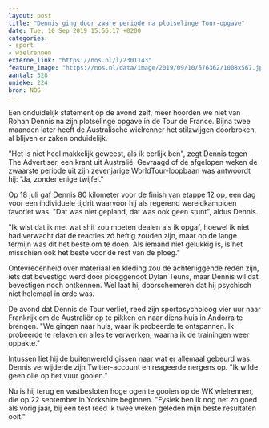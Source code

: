 ```yaml
---
layout: post
title: "Dennis ging door zware periode na plotselinge Tour-opgave"
date: Tue, 10 Sep 2019 15:56:17 +0200
categories: 
- sport 
- wielrennen 
externe_link: "https://nos.nl/l/2301143"
feature_image: "https://nos.nl/data/image/2019/09/10/576362/1008x567.jpg"
aantal: 328
unieke: 224
bron: NOS
---
```


<p>Een onduidelijk statement op de avond zelf, meer hoorden we niet van Rohan Dennis na zijn plotselinge opgave in de Tour de France. Bijna twee maanden later heeft de Australische wielrenner het stilzwijgen doorbroken, al blijven er zaken onduidelijk.</p>
<p>"Het is niet heel makkelijk geweest, als ik eerlijk ben", zegt Dennis tegen The Advertiser, een krant uit Australië. Gevraagd of de afgelopen weken de zwaarste periode uit zijn zevenjarige WorldTour-loopbaan was antwoordt hij: "Ja, zonder enige twijfel."</p>
<p>Op 18 juli gaf Dennis 80 kilometer voor de finish van etappe 12 op, een dag voor een individuele tijdrit waarvoor hij als regerend wereldkampioen favoriet was. "Dat was niet gepland, dat was ook geen stunt", aldus Dennis.</p>
<p>"Ik wist dat ik met wat shit zou moeten dealen als ik opgaf, hoewel ik niet had verwacht dat de reacties zó heftig zouden zijn, maar op de lange termijn was dit het beste om te doen. Als iemand niet gelukkig is, is het misschien ook het beste voor de rest van de ploeg."</p>
<p>Ontevredenheid over materiaal en kleding zou de achterliggende reden zijn, iets dat bevestigd werd door ploeggenoot Dylan Teuns, maar Dennis wil dat bevestigen noch ontkennen. Wel laat hij doorschemeren dat hij psychisch niet helemaal in orde was.</p>
<p>De avond dat Dennis de Tour verliet, reed zijn sportpsycholoog vier uur naar Frankrijk om de Australiër op te pikken en naar diens huis in Andorra te brengen. "We gingen naar huis, waar ik probeerde te ontspannen. Ik probeerde te relaxen en alles te verwerken, waarna ik de trainingen weer oppakte."</p>
<p>Intussen liet hij de buitenwereld gissen naar wat er allemaal gebeurd was. Dennis verwijderde zijn Twitter-account en reageerde nergens op. "Ik wilde geen olie op het vuur gooien."</p>
<p>Nu is hij terug en vastbesloten hoge ogen te gooien op de WK wielrennen, die op 22 september in Yorkshire beginnen. "Fysiek ben ik nog net zo goed als vorig jaar, bij een test reed ik twee weken geleden mijn beste resultaten ooit."</p>

